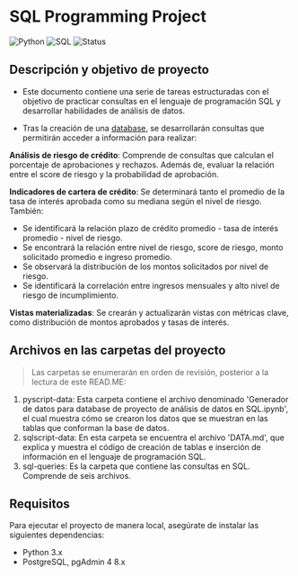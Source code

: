 # **SQL Programming Project**
![Python](https://img.shields.io/badge/Python-3.13-yellow)
![SQL](https://img.shields.io/badge/SQL-PostgreSQL-blue)
![Status](https://img.shields.io/badge/Status-InProgress-orange)


## **Descripción y objetivo de proyecto**

- Este documento contiene una serie de tareas estructuradas con el objetivo de practicar consultas en el lenguaje de programación SQL y desarrollar habilidades de análisis de datos.
  
- Tras la creación de una [database](https://github.com/faabsss/fab-s-repo/blob/66e418a6c6c14e1f053a3f8be3d3865f02106266/SQL%20Programming%20Project/sqlscript-data/DATA.md), se desarrollarán consultas que permitirán acceder a información para realizar:

**Análisis de riesgo de crédito**: Comprende de consultas que calculan el porcentaje de aprobaciones y rechazos. Además de, evaluar la relación entre el score de riesgo y la probabilidad de aprobación.

**Indicadores de cartera de crédito**: Se determinará tanto el promedio de la tasa de interés aprobada como su mediana según el nivel de riesgo. También:
- Se identificará la relación plazo de crédito promedio - tasa de interés promedio - nivel de riesgo.
- Se encontrará la relación entre nivel de riesgo, score de riesgo, monto solicitado promedio e ingreso promedio.
- Se observará la distribución de los montos solicitados por nivel de riesgo.
- Se identificará la correlación entre ingresos mensuales y alto nivel de riesgo de incumplimiento.

**Vistas materializadas**: Se crearán y actualizarán vistas con métricas clave, como distribución de montos aprobados y tasas de interés.

## **Archivos en las carpetas del proyecto**

> Las carpetas se enumerarán en orden de revisión, posterior a la lectura de este READ.ME:

1. pyscript-data: Esta carpeta contiene el archivo denominado 'Generador de datos para database de proyecto de análisis de datos en SQL.ipynb', el cual muestra cómo se crearon los datos que se muestran en las tablas que conforman la base de datos.
2. sqlscript-data: En esta carpeta se encuentra el archivo 'DATA.md', que explica y muestra el código de creación de tablas e inserción de información en el lenguaje de programación SQL.
3. sql-queries: Es la carpeta que contiene las consultas en SQL. Comprende de seis archivos.

## **Requisitos**
Para ejecutar el proyecto de manera local, asegúrate de instalar las siguientes dependencias:
- Python 3.x
- PostgreSQL, pgAdmin 4 8.x

